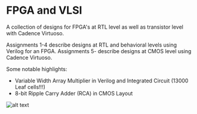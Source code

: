 # FPGA and VLSI
A collection of designs for FPGA's at RTL level as well as transistor level with Cadence Virtuoso.

Assignments 1-4 describe designs at RTL and behavioral levels using Verilog for an FPGA. 
Assignments 5- describe designs at CMOS level using Cadence Virtuoso.

Some notable highlights:
- Variable Width Array Multiplier in Verilog and Integrated Circuit (13000 Leaf cells!!!)
- 8-bit Ripple Carry Adder (RCA) in CMOS Layout

![alt text](https://raw.githubusercontent.com/username/projectname/branch/path/to/img.png)
